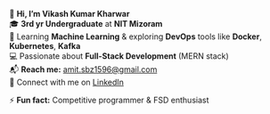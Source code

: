 👋 **Hi, I’m Vikash Kumar Kharwar**  
🎓 **3rd yr Undergraduate** at **NIT Mizoram**  
🌱 Learning **Machine Learning** & exploring **DevOps** tools like **Docker**, **Kubernetes**, **Kafka**  
💻 Passionate about **Full-Stack Development** (MERN stack)  
📬 **Reach me:**  [amit.sbz1596@gmail.com](mailto:amit.sbz1596@gmail.com)  
🔗 Connect with me on [LinkedIn](https://www.linkedin.com/in/vikash-kumar-kharwar-1596/) 

⚡ **Fun fact:** Competitive programmer & FSD enthusiast  
